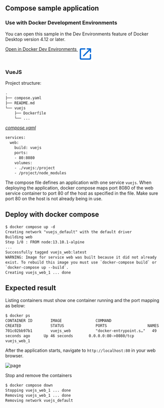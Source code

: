 ## Compose sample application

### Use with Docker Development Environments

You can open this sample in the Dev Environments feature of Docker Desktop version 4.12 or later.

[Open in Docker Dev Environments <img src="../open_in_new.svg" alt="Open in Docker Dev Environments" align="top"/>](https://open.docker.com/dashboard/dev-envs?url=https://github.com/docker/awesome-compose/tree/master/vuejs)

### VueJS 

Project structure:
```
.
├── compose.yaml
├── README.md
└── vuejs
    ├── Dockerfile
    └── ...
```

[_compose.yaml_](compose.yaml)
```
services:
  web:
    build: vuejs
    ports:
    - 80:8080
    volumes:
    - ./vuejs:/project
    - /project/node_modules
```
The compose file defines an application with one service `vuejs`.
When deploying the application, docker compose maps port 8080 of the web service container to port 80 of the host as specified in the file.
Make sure port 80 on the host is not already being in use.

## Deploy with docker compose

```
$ docker compose up -d
Creating network "vuejs_default" with the default driver
Building web
Step 1/8 : FROM node:13.10.1-alpine
...
Successfully tagged vuejs_web:latest
WARNING: Image for service web was built because it did not already exist. To rebuild this image you must use `docker-compose build` or `docker-compose up --build`.
Creating vuejs_web_1 ... done
```

## Expected result

Listing containers must show one container running and the port mapping as below:
```
$ docker ps
CONTAINER ID        IMAGE               COMMAND                  CREATED             STATUS              PORTS                  NAMES
701c02bb97b1        vuejs_web           "docker-entrypoint.s…"   49 seconds ago      Up 46 seconds       0.0.0.0:80->8080/tcp   vuejs_web_1
```

After the application starts, navigate to `http://localhost:80` in your web browser.

![page](output.jpg)

Stop and remove the containers
```
$ docker compose down
Stopping vuejs_web_1 ... done
Removing vuejs_web_1 ... done
Removing network vuejs_default
```
